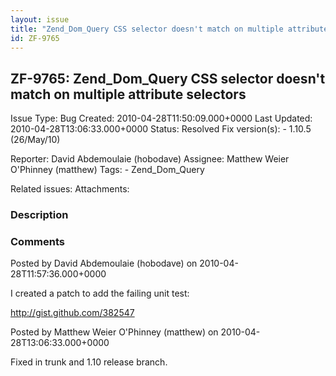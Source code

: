```yaml
---
layout: issue
title: "Zend_Dom_Query CSS selector doesn't match on multiple attribute selectors"
id: ZF-9765
---
```


ZF-9765: Zend\_Dom\_Query CSS selector doesn't match on multiple attribute selectors
------------------------------------------------------------------------------------

 Issue Type: Bug Created: 2010-04-28T11:50:09.000+0000 Last Updated: 2010-04-28T13:06:33.000+0000 Status: Resolved Fix version(s): - 1.10.5 (26/May/10)
 
 Reporter:  David Abdemoulaie (hobodave)  Assignee:  Matthew Weier O'Phinney (matthew)  Tags: - Zend\_Dom\_Query
 
 Related issues: 
 Attachments: 
### Description

 

 

### Comments

Posted by David Abdemoulaie (hobodave) on 2010-04-28T11:57:36.000+0000

I created a patch to add the failing unit test:

<http://gist.github.com/382547>

 

 

Posted by Matthew Weier O'Phinney (matthew) on 2010-04-28T13:06:33.000+0000

Fixed in trunk and 1.10 release branch.

 

 